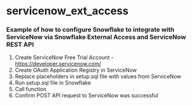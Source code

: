 # servicenow_ext_access
### Example of how to configure Snowflake to integrate with ServiceNow via Snowflake External Access and ServiceNow REST API
1. Create ServiceNow Free Trial Account - https://developer.servicenow.com/
2. Create OAuth Application Registry in ServiceNow
3. Replace placeholders in setup.sql file with values from ServiceNow
4. Run setup.sql file in Snowflake
5. Call function
6. Confirm POST API request to ServiceNow was successful